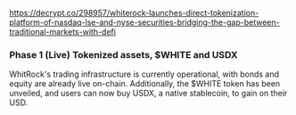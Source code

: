 https://decrypt.co/298957/whiterock-launches-direct-tokenization-platform-of-nasdaq-lse-and-nyse-securities-bridging-the-gap-between-traditional-markets-with-defi


### Phase 1 (Live) Tokenized assets, $WHITE and USDX

WhitRock's trading infrastructure is currently operational, with bonds and equity are already live on-chain. Additionally, the $WHITE token has been unveiled, and users can now buy USDX, a native stablecoin, to gain on their USD.